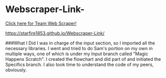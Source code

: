 # Webscraper-Link-
[Click here for Team Web Scraper!](https://github.com/wulfshadow/2020-Group-Web-Scraper/tree/Input)

https://starfire1853.github.io/Webscraper-Link/

###What I Did
I was in charge of the input section, so I imported all the necessary libraries. I went and tried to do Sam's portion on my own in multiple ways, one of which is under my Input branch called "Magic Happens Scratch". I created the flowchart and did part of and initiated the Specifics branch. I also took time to understand the code of my peers, obviously. 
